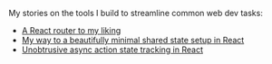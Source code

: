 My stories on the tools I build to streamline common web dev tasks:

- [A React router to my liking](https://dev.to/axtk/a-react-router-to-my-liking-1ko5)
- [My way to a beautifully minimal shared state setup in React](https://dev.to/axtk/my-way-to-a-beautifully-minimal-shared-state-setup-in-react-52ld)
- [Unobtrusive async action state tracking in React](https://dev.to/axtk/unobtrusive-async-action-state-tracking-in-react-3h9d)
